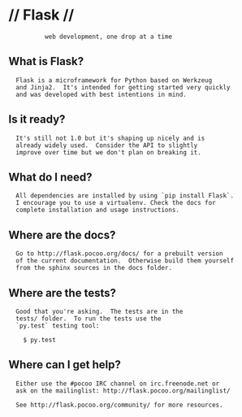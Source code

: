 

#                          // Flask //

              web development, one drop at a time


##  What is Flask?

      Flask is a microframework for Python based on Werkzeug
      and Jinja2.  It's intended for getting started very quickly
      and was developed with best intentions in mind.

## Is it ready?

      It's still not 1.0 but it's shaping up nicely and is
      already widely used.  Consider the API to slightly
      improve over time but we don't plan on breaking it.

## What do I need?

      All dependencies are installed by using `pip install Flask`.
      I encourage you to use a virtualenv. Check the docs for
      complete installation and usage instructions.

## Where are the docs?

      Go to http://flask.pocoo.org/docs/ for a prebuilt version
      of the current documentation.  Otherwise build them yourself
      from the sphinx sources in the docs folder.

## Where are the tests?

      Good that you're asking.  The tests are in the
      tests/ folder.  To run the tests use the
      `py.test` testing tool:

        $ py.test

## Where can I get help?

      Either use the #pocoo IRC channel on irc.freenode.net or
      ask on the mailinglist: http://flask.pocoo.org/mailinglist/

      See http://flask.pocoo.org/community/ for more resources.


